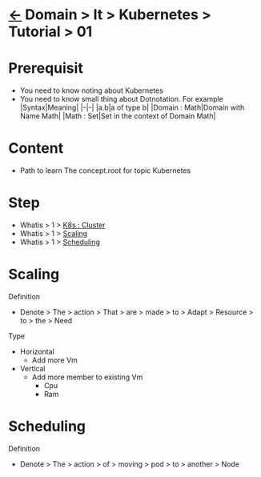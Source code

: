 # [&larr;][Back_Readme] Domain > It > Kubernetes > Tutorial > 01

# Prerequisit
- You need to know noting about Kubernetes
- You need to know small thing about Dotnotation. For example
  |Syntax|Meaning|
  |-|-|
  |a.b|a of type b|
  |Domain : Math|Domain with Name Math|
  |Math : Set|Set in the context of Domain Math|

# Content
- Path to learn The concept.root for topic Kubernetes

# Step
- Whatis > 1 > [K8s : Cluster][Cluster_Whatis]
- Whatis > 1 > [Scaling][Cluster_Whatis]
- Whatis > 1 > [Scheduling][Cluster_Whatis]




# Scaling 
Definition
- Denote > The > action > That > are > made > to > Adapt > Resource > to > the > Need

Type
- Horizontal
  - Add more Vm
- Vertical
  - Add more member to existing Vm
    - Cpu
    - Ram
# Scheduling
Definition
- Denote > The > action > of > moving > pod > to > another > Node



[//]: #(Reference)
[Back_Readme]:           ./readme.md         "Home"

[Cluster_Whatis]:  ../../kubernetes/whatis/cluster_whatis.md
[Element_Whatis]:  ../topic/element/whatis/element_whatis.md
[Relation_Whatis]: ../topic/relation/whatis/relation_whatis.md